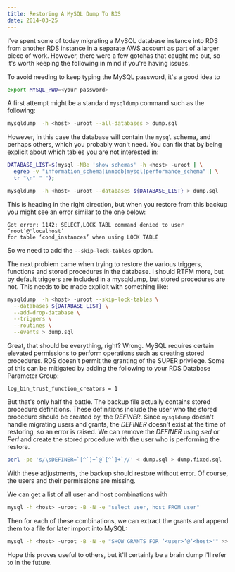 ```yaml
--- 
title: Restoring A MySQL Dump To RDS
date: 2014-03-25
---
```


I've spent some of today migrating a MySQL database instance into RDS from another RDS instance in a separate AWS
account as part of a larger piece of work. However, there were a few gotchas that caught me out, so it's worth keeping
the following in mind if you're having issues.

To avoid needing to keep typing the MySQL password, it's a good idea to

```bash
export MYSQL_PWD=<your password>
```

A first attempt might be a standard `mysqldump` command such as the following:

```bash
mysqldump  -h <host> -uroot --all-databases > dump.sql
```

However, in this case the database will contain the `mysql` schema, and perhaps others, which you probably won't need.
You can fix that by being explicit about which tables you are not interested in:

```bash
DATABASE_LIST=$(mysql -NBe 'show schemas' -h <host> -uroot | \
  egrep -v "information_schema|innodb|mysql|performance_schema" | \
  tr "\n" " ");

mysqldump  -h <host> -uroot --databases ${DATABASE_LIST} > dump.sql
```

This is heading in the right direction, but when you restore from this backup you might see an error similar to the one
below:

```
Got error: 1142: SELECT,LOCK TABL command denied to user ‘root’@'localhost’
for table ‘cond_instances’ when using LOCK TABLE
```

So we need to add the `--skip-lock-tables` option.

The next problem came when trying to restore the various triggers, functions and stored procedures in the database. I
should RTFM more, but by default triggers are included in a mysqldump, but stored procedures are not. This needs to be
made explicit with something like:

```bash
mysqldump  -h <host> -uroot --skip-lock-tables \
  --databases ${DATABASE_LIST} \
  --add-drop-database \
  --triggers \
  --routines \
  --events > dump.sql
```

Great, that should be everything, right?  Wrong. MySQL requires certain elevated permissions to perform operations such
as creating stored procedures. RDS doesn't permit the granting of the SUPER privilege. Some of this can be mitigated by
adding the following to your RDS Database Parameter Group:

```
log_bin_trust_function_creators = 1
```

But that's only half the battle. The backup file actually contains stored procedure definitions. These definitions
include the user who the stored procedure should be created by, the *DEFINER*. Since `mysqldump` doesn't handle
migrating users and grants, the *DEFINER* doesn't exist at the time of restoring, so an error is raised. We can remove
the *DEFINER* using *sed* or *Perl* and create the stored procedure with the user who is performing the restore.

```bash
perl -pe 's/\sDEFINER=`[^`]+`@`[^`]+`//' < dump.sql > dump.fixed.sql
```

With these adjustments, the backup should restore without error. Of course, the users and their permissions are missing.

We can get a list of all user and host combinations with

```bash
mysql -h <host> -uroot -B -N -e "select user, host FROM user"
```

Then for each of these combinations, we can extract the grants and append them to a file for later import into MySQL:

```bash
mysql -h <host> -uroot -B -N -e "SHOW GRANTS FOR ‘<user>’@‘<host>'" >> users.sql
```

Hope this proves useful to others, but it'll certainly be a brain dump I'll refer to in the future.
